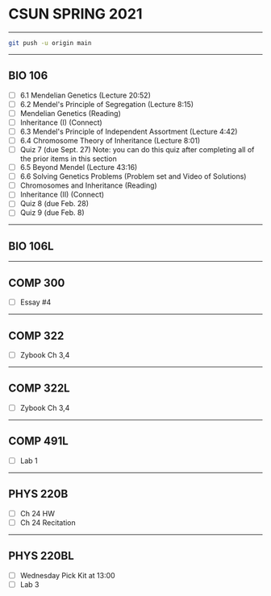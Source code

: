 # CSUN SPRING 2021

****

```bash
git push -u origin main
```

****

## BIO 106

- [ ] 6.1 Mendelian Genetics (Lecture 20:52)
- [ ] 6.2 Mendel's Principle of Segregation (Lecture 8:15)
- [ ] Mendelian Genetics (Reading)
- [ ] Inheritance (I) (Connect)
- [ ] 6.3 Mendel's Principle of Independent Assortment (Lecture 4:42)
- [ ] 6.4 Chromosome Theory of Inheritance (Lecture 8:01)
- [ ] Quiz 7 (due Sept. 27) Note: you can do this quiz after completing all of the prior items in this section
- [ ] 6.5 Beyond Mendel (Lecture 43:16)
- [ ] 6.6 Solving Genetics Problems (Problem set and Video of Solutions)
- [ ] Chromosomes and Inheritance (Reading)
- [ ] Inheritance (II) (Connect)
- [ ] Quiz 8 (due Feb. 28)
- [ ] Quiz 9 (due Feb. 8)

****

## BIO 106L

****

## COMP 300

- [ ] Essay #4

****

## COMP 322

- [ ] Zybook Ch 3,4

****

## COMP 322L

- [ ] Zybook Ch 3,4

****

## COMP 491L

- [ ] Lab 1

****

## PHYS 220B

- [ ] Ch 24 HW
- [ ] Ch 24 Recitation

****

## PHYS 220BL

- [ ] Wednesday Pick Kit at 13:00
- [ ] Lab 3
